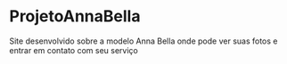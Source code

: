 # ProjetoAnnaBella
Site desenvolvido sobre a modelo Anna Bella onde pode ver suas fotos e entrar em contato com seu serviço
